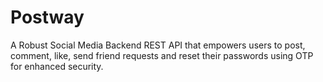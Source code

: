 # Postway
A Robust Social Media Backend REST API that empowers users to post, comment, like, send friend requests and reset their passwords using OTP for enhanced security.

